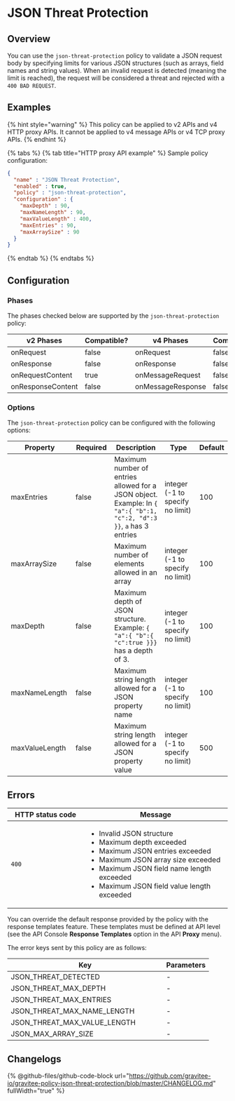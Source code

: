 # JSON Threat Protection

## Overview

You can use the `json-threat-protection` policy to validate a JSON request body by specifying limits for various JSON structures (such as arrays, field names and string values). When an invalid request is detected (meaning the limit is reached), the request will be considered a threat and rejected with a `400 BAD REQUEST`.

## Examples

{% hint style="warning" %}
This policy can be applied to v2 APIs and v4 HTTP proxy APIs. It cannot be applied to v4 message APIs or v4 TCP proxy APIs.
{% endhint %}

{% tabs %}
{% tab title="HTTP proxy API example" %}
Sample policy configuration:

```json
{
  "name" : "JSON Threat Protection",
  "enabled" : true,
  "policy" : "json-threat-protection",
  "configuration" : {
    "maxDepth" : 90,
    "maxNameLength" : 90,
    "maxValueLength" : 400,
    "maxEntries" : 90,
    "maxArraySize" : 90
  }
}
```
{% endtab %}
{% endtabs %}

## Configuration

### Phases

The phases checked below are supported by the `json-threat-protection` policy:

<table data-full-width="false"><thead><tr><th width="202">v2 Phases</th><th width="139" data-type="checkbox">Compatible?</th><th width="198">v4 Phases</th><th data-type="checkbox">Compatible?</th></tr></thead><tbody><tr><td>onRequest</td><td>false</td><td>onRequest</td><td>false</td></tr><tr><td>onResponse</td><td>false</td><td>onResponse</td><td>false</td></tr><tr><td>onRequestContent</td><td>true</td><td>onMessageRequest</td><td>false</td></tr><tr><td>onResponseContent</td><td>false</td><td>onMessageResponse</td><td>false</td></tr></tbody></table>

### Options

The `json-threat-protection` policy can be configured with the following options:

<table><thead><tr><th width="185">Property</th><th width="106" data-type="checkbox">Required</th><th width="227">Description</th><th width="179">Type</th><th>Default</th></tr></thead><tbody><tr><td>maxEntries</td><td>false</td><td>Maximum number of entries allowed for a JSON object. Example: In <code>{ "a":{ "b":1, "c":2, "d":3 }}</code>, <code>a</code> has 3 entries</td><td>integer (-1 to specify no limit)</td><td>100</td></tr><tr><td>maxArraySize</td><td>false</td><td>Maximum number of elements allowed in an array</td><td>integer (-1 to specify no limit)</td><td>100</td></tr><tr><td>maxDepth</td><td>false</td><td>Maximum depth of JSON structure. Example: <code>{ "a":{ "b":{ "c":true }}}</code> has a depth of 3.</td><td>integer (-1 to specify no limit)</td><td>100</td></tr><tr><td>maxNameLength</td><td>false</td><td>Maximum string length allowed for a JSON property name</td><td>integer (-1 to specify no limit)</td><td>100</td></tr><tr><td>maxValueLength</td><td>false</td><td>Maximum string length allowed for a JSON property value</td><td>integer (-1 to specify no limit)</td><td>500</td></tr></tbody></table>

## Errors

<table data-full-width="false"><thead><tr><th width="196.5">HTTP status code</th><th width="387">Message</th></tr></thead><tbody><tr><td><code>400</code></td><td><ul><li>Invalid JSON structure</li><li>Maximum depth exceeded</li><li>Maximum JSON entries exceeded</li><li>Maximum JSON array size exceeded</li><li>Maximum JSON field name length exceeded</li><li>Maximum JSON field value length exceeded</li></ul></td></tr></tbody></table>

You can override the default response provided by the policy with the response templates feature. These templates must be defined at API level (see the API Console **Response Templates** option in the API **Proxy** menu).

The error keys sent by this policy are as follows:

<table><thead><tr><th width="339.5">Key</th><th>Parameters</th></tr></thead><tbody><tr><td>JSON_THREAT_DETECTED</td><td>-</td></tr><tr><td>JSON_THREAT_MAX_DEPTH</td><td>-</td></tr><tr><td>JSON_THREAT_MAX_ENTRIES</td><td>-</td></tr><tr><td>JSON_THREAT_MAX_NAME_LENGTH</td><td>-</td></tr><tr><td>JSON_THREAT_MAX_VALUE_LENGTH</td><td>-</td></tr><tr><td>JSON_MAX_ARRAY_SIZE</td><td>-</td></tr></tbody></table>

## Changelogs

{% @github-files/github-code-block url="https://github.com/gravitee-io/gravitee-policy-json-threat-protection/blob/master/CHANGELOG.md" fullWidth="true" %}

